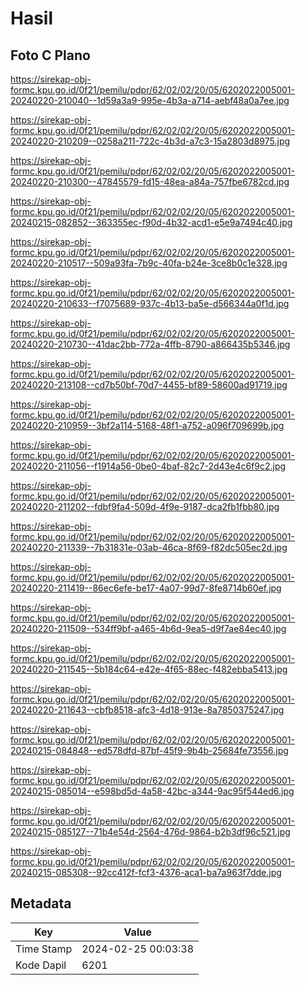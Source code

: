 # Hasil

## Foto C Plano

https://sirekap-obj-formc.kpu.go.id/0f21/pemilu/pdpr/62/02/02/20/05/6202022005001-20240220-210040--1d59a3a9-995e-4b3a-a714-aebf48a0a7ee.jpg

https://sirekap-obj-formc.kpu.go.id/0f21/pemilu/pdpr/62/02/02/20/05/6202022005001-20240220-210209--0258a211-722c-4b3d-a7c3-15a2803d8975.jpg

https://sirekap-obj-formc.kpu.go.id/0f21/pemilu/pdpr/62/02/02/20/05/6202022005001-20240220-210300--47845579-fd15-48ea-a84a-757fbe6782cd.jpg

https://sirekap-obj-formc.kpu.go.id/0f21/pemilu/pdpr/62/02/02/20/05/6202022005001-20240215-082852--363355ec-f90d-4b32-acd1-e5e9a7494c40.jpg

https://sirekap-obj-formc.kpu.go.id/0f21/pemilu/pdpr/62/02/02/20/05/6202022005001-20240220-210517--509a93fa-7b9c-40fa-b24e-3ce8b0c1e328.jpg

https://sirekap-obj-formc.kpu.go.id/0f21/pemilu/pdpr/62/02/02/20/05/6202022005001-20240220-210633--f7075689-937c-4b13-ba5e-d566344a0f1d.jpg

https://sirekap-obj-formc.kpu.go.id/0f21/pemilu/pdpr/62/02/02/20/05/6202022005001-20240220-210730--41dac2bb-772a-4ffb-8790-a866435b5346.jpg

https://sirekap-obj-formc.kpu.go.id/0f21/pemilu/pdpr/62/02/02/20/05/6202022005001-20240220-213108--cd7b50bf-70d7-4455-bf89-58600ad91719.jpg

https://sirekap-obj-formc.kpu.go.id/0f21/pemilu/pdpr/62/02/02/20/05/6202022005001-20240220-210959--3bf2a114-5168-48f1-a752-a096f709699b.jpg

https://sirekap-obj-formc.kpu.go.id/0f21/pemilu/pdpr/62/02/02/20/05/6202022005001-20240220-211056--f1914a56-0be0-4baf-82c7-2d43e4c6f9c2.jpg

https://sirekap-obj-formc.kpu.go.id/0f21/pemilu/pdpr/62/02/02/20/05/6202022005001-20240220-211202--fdbf9fa4-509d-4f9e-9187-dca2fb1fbb80.jpg

https://sirekap-obj-formc.kpu.go.id/0f21/pemilu/pdpr/62/02/02/20/05/6202022005001-20240220-211339--7b31831e-03ab-46ca-8f69-f82dc505ec2d.jpg

https://sirekap-obj-formc.kpu.go.id/0f21/pemilu/pdpr/62/02/02/20/05/6202022005001-20240220-211419--86ec6efe-be17-4a07-99d7-8fe8714b60ef.jpg

https://sirekap-obj-formc.kpu.go.id/0f21/pemilu/pdpr/62/02/02/20/05/6202022005001-20240220-211509--534ff9bf-a465-4b6d-9ea5-d9f7ae84ec40.jpg

https://sirekap-obj-formc.kpu.go.id/0f21/pemilu/pdpr/62/02/02/20/05/6202022005001-20240220-211545--5b184c64-e42e-4f65-88ec-f482ebba5413.jpg

https://sirekap-obj-formc.kpu.go.id/0f21/pemilu/pdpr/62/02/02/20/05/6202022005001-20240220-211643--cbfb8518-afc3-4d18-913e-8a7850375247.jpg

https://sirekap-obj-formc.kpu.go.id/0f21/pemilu/pdpr/62/02/02/20/05/6202022005001-20240215-084848--ed578dfd-87bf-45f9-9b4b-25684fe73556.jpg

https://sirekap-obj-formc.kpu.go.id/0f21/pemilu/pdpr/62/02/02/20/05/6202022005001-20240215-085014--e598bd5d-4a58-42bc-a344-9ac95f544ed6.jpg

https://sirekap-obj-formc.kpu.go.id/0f21/pemilu/pdpr/62/02/02/20/05/6202022005001-20240215-085127--71b4e54d-2564-476d-9864-b2b3df96c521.jpg

https://sirekap-obj-formc.kpu.go.id/0f21/pemilu/pdpr/62/02/02/20/05/6202022005001-20240215-085308--92cc412f-fcf3-4376-aca1-ba7a963f7dde.jpg


## Metadata

| Key        | Value               |
| ---------- | ------------------- |
| Time Stamp | 2024-02-25 00:03:38 |
| Kode Dapil | 6201                |



